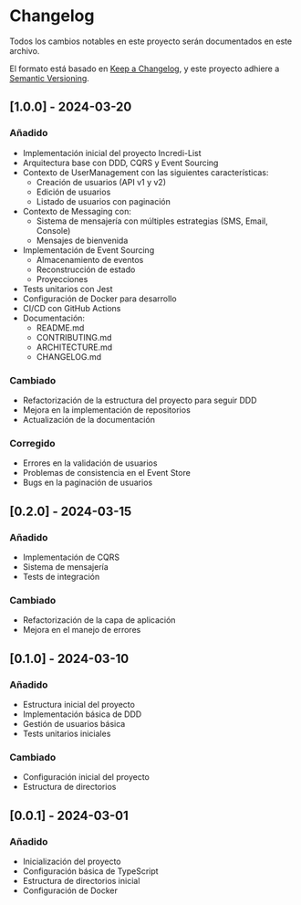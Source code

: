 # Changelog

Todos los cambios notables en este proyecto serán documentados en este archivo.

El formato está basado en [Keep a Changelog](https://keepachangelog.com/es-ES/1.0.0/),
y este proyecto adhiere a [Semantic Versioning](https://semver.org/spec/v2.0.0.html).

## [1.0.0] - 2024-03-20

### Añadido
- Implementación inicial del proyecto Incredi-List
- Arquitectura base con DDD, CQRS y Event Sourcing
- Contexto de UserManagement con las siguientes características:
  - Creación de usuarios (API v1 y v2)
  - Edición de usuarios
  - Listado de usuarios con paginación
- Contexto de Messaging con:
  - Sistema de mensajería con múltiples estrategias (SMS, Email, Console)
  - Mensajes de bienvenida
- Implementación de Event Sourcing
  - Almacenamiento de eventos
  - Reconstrucción de estado
  - Proyecciones
- Tests unitarios con Jest
- Configuración de Docker para desarrollo
- CI/CD con GitHub Actions
- Documentación:
  - README.md
  - CONTRIBUTING.md
  - ARCHITECTURE.md
  - CHANGELOG.md

### Cambiado
- Refactorización de la estructura del proyecto para seguir DDD
- Mejora en la implementación de repositorios
- Actualización de la documentación

### Corregido
- Errores en la validación de usuarios
- Problemas de consistencia en el Event Store
- Bugs en la paginación de usuarios

## [0.2.0] - 2024-03-15

### Añadido
- Implementación de CQRS
- Sistema de mensajería
- Tests de integración

### Cambiado
- Refactorización de la capa de aplicación
- Mejora en el manejo de errores

## [0.1.0] - 2024-03-10

### Añadido
- Estructura inicial del proyecto
- Implementación básica de DDD
- Gestión de usuarios básica
- Tests unitarios iniciales

### Cambiado
- Configuración inicial del proyecto
- Estructura de directorios

## [0.0.1] - 2024-03-01

### Añadido
- Inicialización del proyecto
- Configuración básica de TypeScript
- Estructura de directorios inicial
- Configuración de Docker 